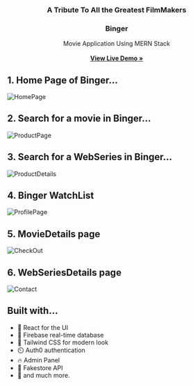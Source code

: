 <br/>
<p align="center">
  <a href="">
    <img src="">
  </a>
  <h3 align="center">A Tribute To All the Greatest FilmMakers </h3>
  <h3 align="center">Binger</h3>

  <p align="center">
    Movie Application Using MERN Stack
    <br/>
    <br/>
    <a href="https://shopeasyy.vercel.app/"><strong>View Live Demo »</strong></a>
    <br/>
 
</p>

## 1. Home Page of Binger...
![HomePage](https://github.com/Sata-hash/CinemaWala/assets/142712421/40e25324-2490-4c5f-bfa0-e8bdc20270f4)


## 2. Search for a movie in Binger...
![ProductPage](https://github.com/Sata-hash/shopeasy/assets/142712421/16357a6d-78b3-4dfc-a318-01ced9b13e90)



## 3. Search for a WebSeries in Binger...
![ProductDetails](https://github.com/Sata-hash/shopeasy/assets/142712421/e4845e96-14dd-437f-a2e8-005a6980857d)

## 4. Binger WatchList
![ProfilePage](https://github.com/Sata-hash/shopeasy/assets/142712421/78d87861-986d-42d5-9afd-5da43af4bb80)

## 5. MovieDetails page
![CheckOut](https://github.com/Sata-hash/shopeasy/assets/142712421/b8188367-8cdb-413f-a0a9-424471f41c61)

## 6. WebSeriesDetails page
![Contact](https://github.com/Sata-hash/shopeasy/assets/142712421/79e804e7-e3ad-4168-8451-4e3c7cb026d9)



## Built with...

- 🚀️ React for the UI
- 🏅️ Firebase real-time database
- 💎️ Tailwind CSS for modern look
- ⏲️ Auth0 authentication
- 🔥 Admin Panel
- 📸 Fakestore API
- 🎉️ and much more.

